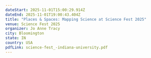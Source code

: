 ```yaml
---
dateStart: 2025-11-01T15:00:29.914Z
dateEnd: 2025-11-01T19:00:43.404Z
title: "Places & Spaces: Mapping Science at Science Fest 2025"
venue: Science Fest 2025
organizer: Jo Anne Tracy
city: Bloomington
state: IN
country: USA
pdfLink: science-fest_-indiana-university.pdf
---
```

